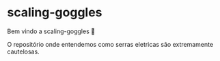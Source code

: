 # scaling-goggles

Bem vindo a scaling-goggles :tada:

O repositório onde entendemos como serras eletricas são extremamente cautelosas.

